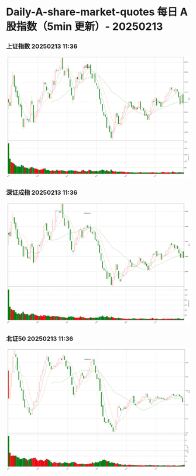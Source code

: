 
# Daily-A-share-market-quotes 每日 A 股指数（5min 更新）- 20250213

### 上证指数 20250213 11:36
![](./fig/2025/2/20250213-sh000001.png)

### 深证成指 20250213 11:36
![](./fig/2025/2/20250213-sz399001.png)

### 北证50 20250213 11:36
![](./fig/2025/2/20250213-bj899050.png)
